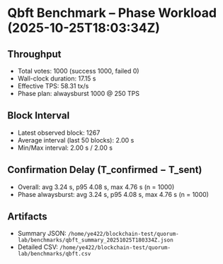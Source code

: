 # Qbft Benchmark – Phase Workload (2025-10-25T18:03:34Z)

## Throughput
- Total votes: 1000 (success 1000, failed 0)
- Wall-clock duration: 17.15 s
- Effective TPS: 58.31 tx/s
- Phase plan: alwaysburst 1000 @ 250 TPS

## Block Interval
- Latest observed block: 1267
- Average interval (last 50 blocks): 2.00 s
- Min/Max interval: 2.00 s / 2.00 s

## Confirmation Delay (T_confirmed − T_sent)
- Overall: avg 3.24 s, p95 4.08 s, max 4.76 s (n = 1000)
- Phase alwaysburst: avg 3.24 s, p95 4.08 s, max 4.76 s (n = 1000)

## Artifacts
- Summary JSON: `/home/ye422/blockchain-test/quorum-lab/benchmarks/qbft_summary_20251025T180334Z.json`
- Detailed CSV: `/home/ye422/blockchain-test/quorum-lab/benchmarks/qbft.csv`
